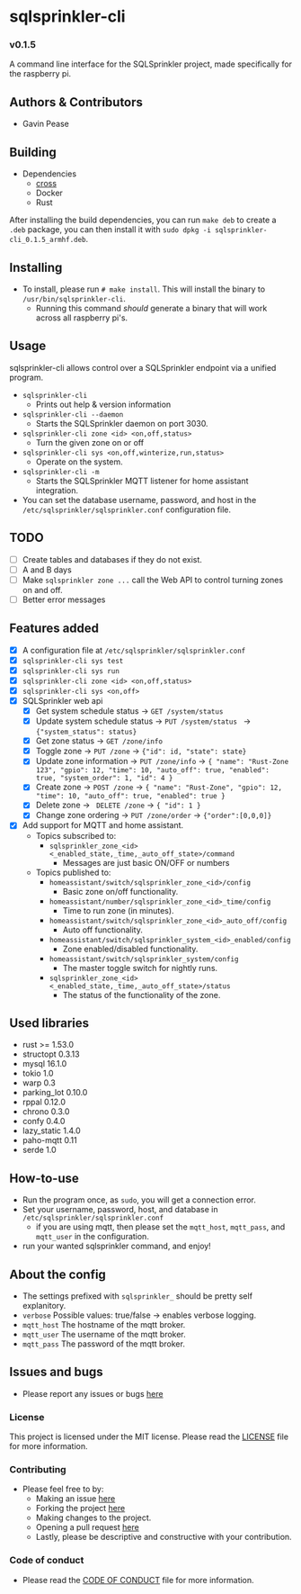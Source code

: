 # sqlsprinkler-cli
### v0.1.5
A command line interface for the SQLSprinkler project, made specifically for the raspberry pi.

## Authors & Contributors
- Gavin Pease

## Building
* Dependencies
    - [cross](https://github.com/rust-embedded/cross)
    - Docker
    - Rust

After installing the build dependencies, you can run `make deb` to create a `.deb` package, you can
then install it with `sudo dpkg -i sqlsprinkler-cli_0.1.5_armhf.deb`.

## Installing
* To install, please run `# make install`. This will install the binary to `/usr/bin/sqlsprinkler-cli`.
    * Running this command _should_ generate a binary that will work across all raspberry pi's.

## Usage
sqlsprinkler-cli allows control over a SQLSprinkler endpoint via a unified program.

* `sqlsprinkler-cli`
    - Prints out help & version information
* `sqlsprinkler-cli --daemon`
    - Starts the SQLSprinkler daemon on port 3030.
* `sqlsprinkler-cli zone <id> <on,off,status>`
    - Turn the given zone on or off
* `sqlsprinkler-cli sys <on,off,winterize,run,status>`
    - Operate on the system.
* `sqlsprinkler-cli -m`
    - Starts the SQLSprinkler MQTT listener for home assistant integration.
* You can set the database username, password, and host in the `/etc/sqlsprinkler/sqlsprinkler.conf` configuration file.

## TODO
* [ ] Create tables and databases if they do not exist.
* [ ] A and B days
* [ ] Make `sqlsprinkler zone ...` call the Web API to control turning zones on and off.
* [ ] Better error messages

## Features added
* [x] A configuration file at `/etc/sqlsprinkler/sqlsprinkler.conf` 
* [x] `sqlsprinkler-cli sys test`
* [x] `sqlsprinkler-cli sys run`
* [x] `sqlsprinkler-cli zone <id> <on,off,status>`
* [x] `sqlsprinkler-cli sys <on,off>`
* [x] SQLSprinkler web api
    * [x] Get system schedule status → `GET /system/status`
    * [x] Update system schedule status → `PUT /system/status ` → `{"system_status": status}`
    * [x] Get zone status → `GET /zone/info`
    * [x] Toggle zone → `PUT /zone` → `{"id": id, "state": state}`
    * [x] Update zone information → `PUT /zone/info` → `{
      "name": "Rust-Zone 123",
      "gpio": 12,
      "time": 10,
      "auto_off": true,
      "enabled": true,
      "system_order": 1,
      "id": 4 }`
    * [x] Create zone → `POST /zone` → `{
      "name": "Rust-Zone",
      "gpio": 12,
      "time": 10,
      "auto_off": true,
      "enabled": true }`
    * [x] Delete zone → ` DELETE /zone` → `{
      "id": 1 }`
    * [x] Change zone ordering → `PUT /zone/order` → `{"order":[0,0,0]}`
* [x] Add support for MQTT and home assistant.
  * Topics subscribed to: 
    * `sqlsprinkler_zone_<id><_enabled_state,_time,_auto_off_state>/command`
      * Messages are just basic ON/OFF or numbers
  * Topics published to:
    * `homeassistant/switch/sqlsprinkler_zone_<id>/config`
      * Basic zone on/off functionality.
    * `homeassistant/number/sqlsprinkler_zone_<id>_time/config`
      * Time to run zone (in minutes).
    * `homeassistant/switch/sqlsprinkler_zone_<id>_auto_off/config`
      * Auto off functionality.
    * `homeassistant/switch/sqlsprinkler_system_<id>_enabled/config`
      * Zone enabled/disabled functionality.
    * `homeassistant/switch/sqlsprinkler_system/config`
      * The master toggle switch for nightly runs.
    * `sqlsprinkler_zone_<id><_enabled_state,_time,_auto_off_state>/status`
      * The status of the functionality of the zone.


## Used libraries
* rust >= 1.53.0
* structopt 0.3.13
* mysql 16.1.0
* tokio 1.0
* warp 0.3
* parking_lot 0.10.0
* rppal 0.12.0
* chrono 0.3.0
* confy 0.4.0
* lazy_static 1.4.0
* paho-mqtt 0.11
* serde 1.0

## How-to-use
* Run the program once, as `sudo`, you will get a connection error.
* Set your username, password, host, and database in `/etc/sqlsprinkler/sqlsprinkler.conf`
  * if you are using mqtt, then please set the `mqtt_host`, `mqtt_pass`, and `mqtt_user` in the configuration.
* run your wanted sqlsprinkler command, and enjoy!

## About the config
- The settings prefixed with `sqlsprinkler_` should be pretty self explanitory.
- `verbose` Possible values: true/false → enables verbose logging.
- `mqtt_host` The hostname of the mqtt broker.
- `mqtt_user` The username of the mqtt broker.
- `mqtt_pass` The password of the mqtt broker.

## Issues and bugs
* Please report any issues or bugs [here](https://github.com/GT3CH1/sqlsprinkler-cli/issues)

### License
This project is licensed under the MIT license. Please read the [LICENSE](LICENSE) file for more information.

### Contributing
* Please feel free to by:
  - Making an issue [here](https://github.com/GT3CH1/sqlsprinkler-cli/issues)
  - Forking the project [here](https://github.com/GT3CH1/sqlsprinkler-cli)
  - Making changes to the project.
  - Opening a pull request [here](https://github.com/GT3CH1/sqlsprinkler-cli/pulls)
  - Lastly, please be descriptive and constructive with your contribution.

### Code of conduct
* Please read the [CODE OF CONDUCT](CODE_OF_CONDUCT) file for more information.